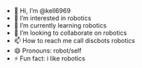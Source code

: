 - 👋 Hi, I’m @kell6969
- 👀 I’m interested in robotics
- 🌱 I’m currently learning robotics
- 💞️ I’m looking to collaborate on robotics
- 📫 How to reach me call discbots robotics
- 😄 Pronouns: robot/self
- ⚡ Fun fact: i like robotics

<!---
kell6969/kell6969 is a ✨ special ✨ repository because its `README.md` (this file) appears on your GitHub profile.
You can click the Preview link to take a look at your changes.
--->
